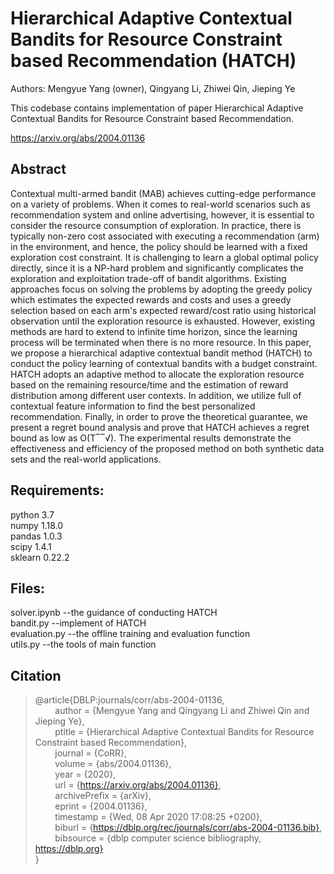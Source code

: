 # Hierarchical Adaptive Contextual Bandits for Resource Constraint based Recommendation (HATCH)
Authors: Mengyue Yang (owner), Qingyang Li, Zhiwei Qin, Jieping Ye

This codebase contains implementation of paper Hierarchical Adaptive Contextual Bandits for Resource Constraint based Recommendation.

https://arxiv.org/abs/2004.01136

## Abstract
Contextual multi-armed bandit (MAB) achieves cutting-edge performance on a variety of problems. When it comes to real-world scenarios such as recommendation system and online advertising, however, it is essential to consider the resource consumption of exploration. In practice, there is typically non-zero cost associated with executing a recommendation (arm) in the environment, and hence, the policy should be learned with a fixed exploration cost constraint. It is challenging to learn a global optimal policy directly, since it is a NP-hard problem and significantly complicates the exploration and exploitation trade-off of bandit algorithms. Existing approaches focus on solving the problems by adopting the greedy policy which estimates the expected rewards and costs and uses a greedy selection based on each arm's expected reward/cost ratio using historical observation until the exploration resource is exhausted. However, existing methods are hard to extend to infinite time horizon, since the learning process will be terminated when there is no more resource. In this paper, we propose a hierarchical adaptive contextual bandit method (HATCH) to conduct the policy learning of contextual bandits with a budget constraint. HATCH adopts an adaptive method to allocate the exploration resource based on the remaining resource/time and the estimation of reward distribution among different user contexts. In addition, we utilize full of contextual feature information to find the best personalized recommendation. Finally, in order to prove the theoretical guarantee, we present a regret bound analysis and prove that HATCH achieves a regret bound as low as O(T‾‾√). The experimental results demonstrate the effectiveness and efficiency of the proposed method on both synthetic data sets and the real-world applications.

## Requirements:
python  3.7  
numpy   1.18.0  
pandas  1.0.3  
scipy   1.4.1  
sklearn 0.22.2  

## Files:
solver.ipynb   --the guidance of conducting HATCH  
bandit.py      --implement of HATCH  
evaluation.py  --the offline training and evaluation function  
utils.py       --the tools of main function  

## Citation
    
>@article{DBLP:journals/corr/abs-2004-01136,  
>&#160; &#160; &#160; &#160; author    = {Mengyue Yang and Qingyang Li and Zhiwei Qin and Jieping Ye},  
>&#160; &#160; &#160; &#160; ptitle     = {Hierarchical Adaptive Contextual Bandits for Resource Constraint based Recommendation},  
>&#160; &#160; &#160; &#160; journal   = {CoRR},  
>&#160; &#160; &#160; &#160; volume    = {abs/2004.01136},  
>&#160; &#160; &#160; &#160; year      = {2020},  
>&#160; &#160; &#160; &#160; url       = {https://arxiv.org/abs/2004.01136},  
>&#160; &#160; &#160; &#160; archivePrefix = {arXiv},  
>&#160; &#160; &#160; &#160; eprint    = {2004.01136},  
>&#160; &#160; &#160; &#160; timestamp = {Wed, 08 Apr 2020 17:08:25 +0200},  
>&#160; &#160; &#160; &#160; biburl    = {https://dblp.org/rec/journals/corr/abs-2004-01136.bib},  
>&#160; &#160; &#160; &#160; bibsource = {dblp computer science bibliography, https://dblp.org}  
>}

